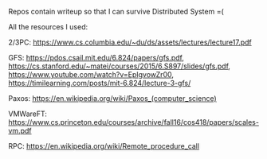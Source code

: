 Repos contain writeup so that I can survive Distributed System =(

All the resources I used:

2/3PC: https://www.cs.columbia.edu/~du/ds/assets/lectures/lecture17.pdf

GFS: https://pdos.csail.mit.edu/6.824/papers/gfs.pdf, https://cs.stanford.edu/~matei/courses/2015/6.S897/slides/gfs.pdf, https://www.youtube.com/watch?v=EpIgvowZr00, https://timilearning.com/posts/mit-6.824/lecture-3-gfs/

Paxos: https://en.wikipedia.org/wiki/Paxos_(computer_science)

VMWareFT: https://www.cs.princeton.edu/courses/archive/fall16/cos418/papers/scales-vm.pdf

RPC: https://en.wikipedia.org/wiki/Remote_procedure_call
